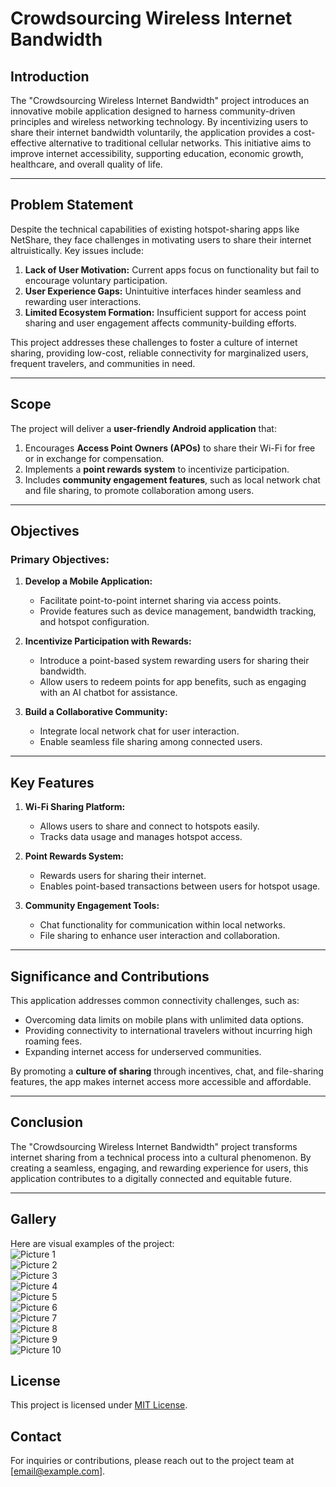 # **Crowdsourcing Wireless Internet Bandwidth**  

## **Introduction**  
The "Crowdsourcing Wireless Internet Bandwidth" project introduces an innovative mobile application designed to harness community-driven principles and wireless networking technology. By incentivizing users to share their internet bandwidth voluntarily, the application provides a cost-effective alternative to traditional cellular networks. This initiative aims to improve internet accessibility, supporting education, economic growth, healthcare, and overall quality of life.  

---

## **Problem Statement**  
Despite the technical capabilities of existing hotspot-sharing apps like NetShare, they face challenges in motivating users to share their internet altruistically. Key issues include:  
1. **Lack of User Motivation:** Current apps focus on functionality but fail to encourage voluntary participation.  
2. **User Experience Gaps:** Unintuitive interfaces hinder seamless and rewarding user interactions.  
3. **Limited Ecosystem Formation:** Insufficient support for access point sharing and user engagement affects community-building efforts.  

This project addresses these challenges to foster a culture of internet sharing, providing low-cost, reliable connectivity for marginalized users, frequent travelers, and communities in need.  

---

## **Scope**  
The project will deliver a **user-friendly Android application** that:  
1. Encourages **Access Point Owners (APOs)** to share their Wi-Fi for free or in exchange for compensation.  
2. Implements a **point rewards system** to incentivize participation.  
3. Includes **community engagement features**, such as local network chat and file sharing, to promote collaboration among users.  

---

## **Objectives**  
### **Primary Objectives:**  
1. **Develop a Mobile Application:**  
   - Facilitate point-to-point internet sharing via access points.  
   - Provide features such as device management, bandwidth tracking, and hotspot configuration.  

2. **Incentivize Participation with Rewards:**  
   - Introduce a point-based system rewarding users for sharing their bandwidth.  
   - Allow users to redeem points for app benefits, such as engaging with an AI chatbot for assistance.  

3. **Build a Collaborative Community:**  
   - Integrate local network chat for user interaction.  
   - Enable seamless file sharing among connected users.  

---

## **Key Features**  
1. **Wi-Fi Sharing Platform:**  
   - Allows users to share and connect to hotspots easily.  
   - Tracks data usage and manages hotspot access.  

2. **Point Rewards System:**  
   - Rewards users for sharing their internet.  
   - Enables point-based transactions between users for hotspot usage.  

3. **Community Engagement Tools:**  
   - Chat functionality for communication within local networks.  
   - File sharing to enhance user interaction and collaboration.  

---

## **Significance and Contributions**  
This application addresses common connectivity challenges, such as:  
- Overcoming data limits on mobile plans with unlimited data options.  
- Providing connectivity to international travelers without incurring high roaming fees.  
- Expanding internet access for underserved communities.  

By promoting a **culture of sharing** through incentives, chat, and file-sharing features, the app makes internet access more accessible and affordable.  

---

## **Conclusion**  
The "Crowdsourcing Wireless Internet Bandwidth" project transforms internet sharing from a technical process into a cultural phenomenon. By creating a seamless, engaging, and rewarding experience for users, this application contributes to a digitally connected and equitable future.  

---
## **Gallery**  
Here are visual examples of the project:  
![Picture 1](picture1.jpg)  
![Picture 2](picture2.jpg)  
![Picture 3](picture3.jpg)  
![Picture 4](picture4.jpg)  
![Picture 5](picture5.jpg)  
![Picture 6](picture6.jpg)  
![Picture 7](picture7.jpg)  
![Picture 8](picture8.jpg)  
![Picture 9](picture9.jpg)  
![Picture 10](picture10.jpg)  

## **License**  
This project is licensed under [MIT License](LICENSE).  

## **Contact**  
For inquiries or contributions, please reach out to the project team at [email@example.com].  
